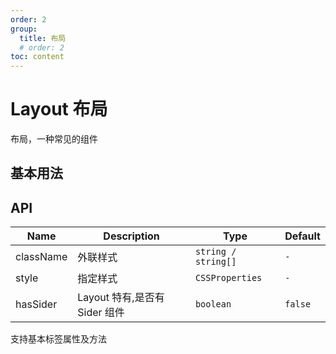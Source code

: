 ```yaml
---
order: 2
group:
  title: 布局
  # order: 2
toc: content
---
```


# Layout 布局

布局，一种常见的组件

## 基本用法

<code src='./demos/basic.tsx'></code>

## API

| Name      | Description                   | Type                | Default |
| --------- | ----------------------------- | ------------------- | ------- |
| className | 外联样式                      | `string / string[]` | `-`     |
| style     | 指定样式                      | `CSSProperties `    | `-`     |
| hasSider  | Layout 特有,是否有 Sider 组件 | `boolean`           | `false` |

支持基本标签属性及方法
